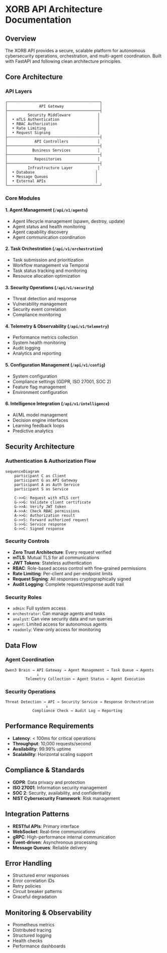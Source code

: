 # XORB API Architecture Documentation

## Overview

The XORB API provides a secure, scalable platform for autonomous cybersecurity operations, orchestration, and multi-agent coordination. Built with FastAPI and following clean architecture principles.

## Core Architecture

### API Layers
```
┌─────────────────────────────────────────┐
│              API Gateway                │
├─────────────────────────────────────────┤
│         Security Middleware            │
│  • mTLS Authentication                 │
│  • RBAC Authorization                  │
│  • Rate Limiting                       │
│  • Request Signing                     │
├─────────────────────────────────────────┤
│            API Controllers             │
├─────────────────────────────────────────┤
│           Business Services            │
├─────────────────────────────────────────┤
│            Repositories                │
├─────────────────────────────────────────┤
│         Infrastructure Layer           │
│  • Database                           │
│  • Message Queues                     │
│  • External APIs                      │
└─────────────────────────────────────────┘
```

### Core Modules

#### 1. Agent Management (`/api/v1/agents`)
- Agent lifecycle management (spawn, destroy, update)
- Agent status and health monitoring
- Agent capability discovery
- Agent communication coordination

#### 2. Task Orchestration (`/api/v1/orchestration`)
- Task submission and prioritization
- Workflow management via Temporal
- Task status tracking and monitoring
- Resource allocation optimization

#### 3. Security Operations (`/api/v1/security`)
- Threat detection and response
- Vulnerability management
- Security event correlation
- Compliance monitoring

#### 4. Telemetry & Observability (`/api/v1/telemetry`)
- Performance metrics collection
- System health monitoring
- Audit logging
- Analytics and reporting

#### 5. Configuration Management (`/api/v1/config`)
- System configuration
- Compliance settings (GDPR, ISO 27001, SOC 2)
- Feature flag management
- Environment configuration

#### 6. Intelligence Integration (`/api/v1/intelligence`)
- AI/ML model management
- Decision engine interfaces
- Learning feedback loops
- Predictive analytics

## Security Architecture

### Authentication & Authorization Flow
```mermaid
sequenceDiagram
    participant C as Client
    participant G as API Gateway
    participant A as Auth Service
    participant S as Service

    C->>G: Request with mTLS cert
    G->>G: Validate client certificate
    G->>A: Verify JWT token
    A->>A: Check RBAC permissions
    A->>G: Authorization result
    G->>S: Forward authorized request
    S->>G: Service response
    G->>C: Signed response
```

### Security Controls
- **Zero Trust Architecture**: Every request verified
- **mTLS**: Mutual TLS for all communications
- **JWT Tokens**: Stateless authentication
- **RBAC**: Role-based access control with fine-grained permissions
- **Rate Limiting**: Per-client and per-endpoint limits
- **Request Signing**: All responses cryptographically signed
- **Audit Logging**: Complete request/response audit trail

### Security Roles
- `admin`: Full system access
- `orchestrator`: Can manage agents and tasks
- `analyst`: Can view security data and run queries
- `agent`: Limited access for autonomous agents
- `readonly`: View-only access for monitoring

## Data Flow

### Agent Coordination
```
Qwen3 Brain → API Gateway → Agent Management → Task Queue → Agents
              ↓
         Telemetry Collection ← Agent Status ← Agent Execution
```

### Security Operations
```
Threat Detection → API → Security Service → Response Orchestration
                  ↓
            Compliance Check → Audit Log → Reporting
```

## Performance Requirements
- **Latency**: < 100ms for critical operations
- **Throughput**: 10,000 requests/second
- **Availability**: 99.99% uptime
- **Scalability**: Horizontal scaling support

## Compliance & Standards
- **GDPR**: Data privacy and protection
- **ISO 27001**: Information security management
- **SOC 2**: Security, availability, and confidentiality
- **NIST Cybersecurity Framework**: Risk management

## Integration Patterns
- **RESTful APIs**: Primary interface
- **WebSocket**: Real-time communications
- **gRPC**: High-performance internal communication
- **Event-driven**: Asynchronous processing
- **Message Queues**: Reliable delivery

## Error Handling
- Structured error responses
- Error correlation IDs
- Retry policies
- Circuit breaker patterns
- Graceful degradation

## Monitoring & Observability
- Prometheus metrics
- Distributed tracing
- Structured logging
- Health checks
- Performance dashboards
